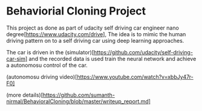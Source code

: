 # Behaviorial Cloning Project


This project as done as part of udacity self driving car engineer nano degree[https://www.udacity.com/drive], The idea is to mimic the human driving pattern on to a self driving car using deep learning approaches.

The car is driven in the (simulator)[https://github.com/udacity/self-driving-car-sim] and the recorded data is used train the neural network and achieve a autonomosu control of the car.

(autonomosu driving video)[https://www.youtube.com/watch?v=xbbJy47r-F0]

(more details)[https://github.com/sumanth-nirmal/BehavioralCloning/blob/master/writeup_report.md]
